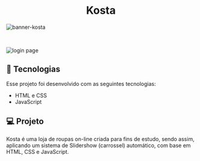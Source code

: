 <h1 align="center"> Kosta </h1>

![banner-kosta](https://user-images.githubusercontent.com/100106600/197790941-e6eb8986-7f81-4dcc-b71a-4cb20ee69ec9.JPG)

<br>

![login page](https://user-images.githubusercontent.com/100106600/197818640-1e5af6c9-3aba-4a37-90db-26565297014b.JPG)

## 🚀 Tecnologias

Esse projeto foi desenvolvido com as seguintes tecnologias:

- HTML e CSS
- JavaScript

## 💻 Projeto

Kosta é uma loja de roupas on-line criada para fins de estudo, sendo assim, aplicando um sistema de Slidershow (carrossel) automático, com base em HTML, CSS e JavaScript.
